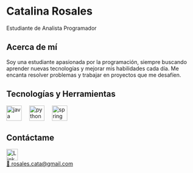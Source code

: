 <h1 align="left">Catalina Rosales</h1>

<p align="left">Estudiante de Analista Programador</p>

<h2 align="left">Acerca de mí</h2>

<p align="left">Soy una estudiante apasionada por la programación, siempre buscando aprender nuevas tecnologías y mejorar mis habilidades cada día. Me encanta resolver problemas y trabajar en proyectos que me desafíen.</p>

<h2 align="left">Tecnologías y Herramientas</h2>

<div align="left">
  <img src="https://cdn.jsdelivr.net/gh/devicons/devicon/icons/java/java-original.svg" height="40" alt="java logo"  />
  <img width="12" />
  <img src="https://cdn.jsdelivr.net/gh/devicons/devicon/icons/python/python-original.svg" height="40" alt="python logo"  />
  <img width="12" />
  <img src="https://cdn.jsdelivr.net/gh/devicons/devicon/icons/spring/spring-original.svg" height="40" alt="spring logo"  />
  <img width="12" />

</div>

<h2 align="left">Contáctame</h2>

<p align="left">
  <a href="https://www.linkedin.com/in/catalina-rosales-12b6a7155/" target="_blank">
    <img src="https://cdn.jsdelivr.net/gh/devicons/devicon/icons/linkedin/linkedin-original.svg" height="30" alt="LinkedIn logo" />
  </a>
  <br>
  <a href="mailto:tu_correo@example.com">
    📧 rosales.cata@gmail.com
  </a>
</p>
